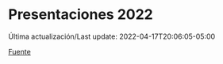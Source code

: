 # Presentaciones 2022

Última actualización/Last update: 2022-04-17T20:06:05-05:00

 [Fuente](https://www.gob.mx/salud/documentos/presentaciones-2022)
